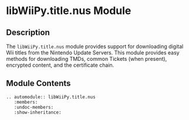 # libWiiPy.title.nus Module

## Description

The `libWiiPy.title.nus` module provides support for downloading digital Wii titles from the Nintendo Update Servers. This module provides easy methods for downloading TMDs, common Tickets (when present), encrypted content, and the certificate chain.

## Module Contents

```{eval-rst}
.. automodule:: libWiiPy.title.nus
   :members:
   :undoc-members:
   :show-inheritance:
```
